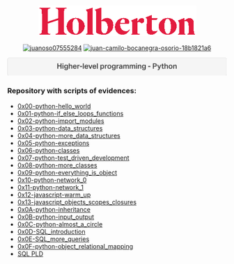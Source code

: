 <p align="center">
    <a href=#><img src="https://raw.githubusercontent.com/jbocane6/logos/main/holberton-logo.png" alt="holberton" /></a></p>
  
  <p align="center">
    <a href="https://twitter.com/juanoso07555284" target="blank"><img align="center" src="https://raw.githubusercontent.com/rahuldkjain/github-profile-readme-generator/master/src/images/icons/Social/twitter.svg" alt="juanoso07555284" height="30" width="40" /></a>
  <a href="https://linkedin.com/in/juan-camilo-bocanegra-osorio-18b1821a6" target="blank"><img align="center" src="https://raw.githubusercontent.com/rahuldkjain/github-profile-readme-generator/master/src/images/icons/Social/linked-in-alt.svg" alt="juan-camilo-bocanegra-osorio-18b1821a6" height="30" width="40" /></a>
  </p>
  
  <p align="center">
    <a href=#><img src="https://raw.githubusercontent.com/jbocane6/logos/main/Titulo4.png" alt="titulo" /></a></p>
  
  ### Repository with scripts of evidences:

- [0x00-python-hello_world](https://github.com/jbocane6/holbertonschool-higher_level_programming/tree/master/0x00-python-hello_world)
- [0x01-python-if_else_loops_functions](https://github.com/jbocane6/holbertonschool-higher_level_programming/tree/master/0x01-python-if_else_loops_functions)
- [0x02-python-import_modules](https://github.com/jbocane6/holbertonschool-higher_level_programming/tree/master/0x02-python-import_modules)
- [0x03-python-data_structures](https://github.com/jbocane6/holbertonschool-higher_level_programming/tree/master/0x03-python-data_structures)
- [0x04-python-more_data_structures](https://github.com/jbocane6/holbertonschool-higher_level_programming/tree/master/0x04-python-more_data_structures)
- [0x05-python-exceptions](https://github.com/jbocane6/holbertonschool-higher_level_programming/tree/master/0x05-python-exceptions)
- [0x06-python-classes](https://github.com/jbocane6/holbertonschool-higher_level_programming/tree/master/0x06-python-classes)
- [0x07-python-test_driven_development](https://github.com/jbocane6/holbertonschool-higher_level_programming/tree/master/0x07-python-test_driven_development)
- [0x08-python-more_classes](https://github.com/jbocane6/holbertonschool-higher_level_programming/tree/master/0x08-python-more_classes)
- [0x09-python-everything_is_object](https://github.com/jbocane6/holbertonschool-higher_level_programming/tree/master/0x09-python-everything_is_object)
- [0x10-python-network_0](https://github.com/jbocane6/holbertonschool-higher_level_programming/tree/master/0x10-python-network_0)
- [0x11-python-network_1](https://github.com/jbocane6/holbertonschool-higher_level_programming/tree/master/0x11-python-network_1)
- [0x12-javascript-warm_up](https://github.com/jbocane6/holbertonschool-higher_level_programming/tree/master/0x12-javascript-warm_up)
- [0x13-javascript_objects_scopes_closures](https://github.com/jbocane6/holbertonschool-higher_level_programming/tree/master/0x13-javascript_objects_scopes_closures)
- [0x0A-python-inheritance](https://github.com/jbocane6/holbertonschool-higher_level_programming/tree/master/0x0A-python-inheritance)
- [0x0B-python-input_output](https://github.com/jbocane6/holbertonschool-higher_level_programming/tree/master/0x0B-python-input_output)
- [0x0C-python-almost_a_circle](https://github.com/jbocane6/holbertonschool-higher_level_programming/tree/master/0x0C-python-almost_a_circle)
- [0x0D-SQL_introduction](https://github.com/jbocane6/holbertonschool-higher_level_programming/tree/master/0x0D-SQL_introduction)
- [0x0E-SQL_more_queries](https://github.com/jbocane6/holbertonschool-higher_level_programming/tree/master/0x0E-SQL_more_queries)
- [0x0F-python-object_relational_mapping](https://github.com/jbocane6/holbertonschool-higher_level_programming/tree/master/0x0F-python-object_relational_mapping)
- [SQL PLD](https://github.com/jbocane6/holbertonschool-higher_level_programming/tree/master/PLD)